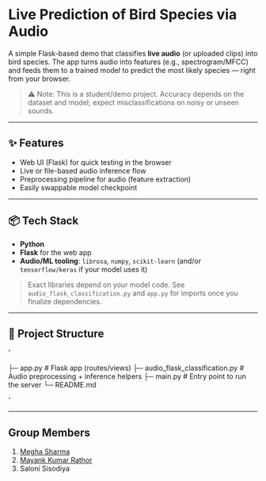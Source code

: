 # Live Prediction of Bird Species via Audio

A simple Flask-based demo that classifies **live audio** (or uploaded clips) into bird species. The app turns audio into features (e.g., spectrogram/MFCC) and feeds them to a trained model to predict the most likely species — right from your browser.

> ⚠️ Note: This is a student/demo project. Accuracy depends on the dataset and model; expect misclassifications on noisy or unseen sounds.

---

## ✨ Features
- Web UI (Flask) for quick testing in the browser
- Live or file-based audio inference flow
- Preprocessing pipeline for audio (feature extraction)
- Easily swappable model checkpoint

---

## 📦 Tech Stack
- **Python**
- **Flask** for the web app
- **Audio/ML tooling**: `librosa`, `numpy`, `scikit-learn` (and/or `tensorflow/keras` if your model uses it)

> Exact libraries depend on your model code. See `audio_flask_classification.py` and `app.py` for imports once you finalize dependencies.

---

## 📂 Project Structure
'

├─ app.py # Flask app (routes/views)
├─ audio_flask_classification.py # Audio preprocessing + inference helpers
├─ main.py # Entry point to run the server
└─ README.md

'

---


 

## Group Members
1. [Megha Sharma](https://github.com/m36h4)
2. [Mayank Kumar Rathor](https://github.com/mayank1303)
3. Saloni Sisodiya

